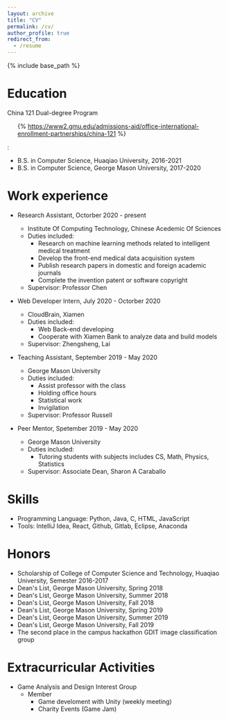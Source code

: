 ```yaml
---
layout: archive
title: "CV"
permalink: /cv/
author_profile: true
redirect_from:
  - /resume
---
```


{% include base_path %}

Education
======
China 121 Dual-degree Program <ul>{% https://www2.gmu.edu/admissions-aid/office-international-enrollment-partnerships/china-121 %}</ul>:
  * B.S. in Computer Science, Huaqiao University, 2016-2021 
  * B.S. in Computer Science, George Mason University, 2017-2020 

Work experience
======
* Research Assistant, Octorber 2020 - present
  * Institute Of Computing Technology, Chinese Acedemic Of Sciences
  * Duties included: 
    * Research on machine learning methods related to intelligent medical treatment
    * Develop the front-end medical data acquisition system
    * Publish research papers in domestic and foreign academic journals
    * Complete the invention patent or software copyright
  * Supervisor: Professor Chen

* Web Developer Intern, July 2020 - Octorber 2020
  * CloudBrain, Xiamen
  * Duties included: 
    * Web Back-end developing
    * Cooperate with Xiamen Bank to analyze data and build models
  * Supervisor: Zhengsheng, Lai 
 
* Teaching Assistant, September 2019 - May 2020
  * George Mason University
  * Duties included: 
    * Assist professor with the class
    * Holding office hours
    * Statistical work
    * Invigilation
  * Supervisor: Professor Russell

* Peer Mentor, Spetember 2019 - May 2020
  * George Mason University
  * Duties included: 
    * Tutoring students with subjects includes CS, Math, Physics, Statistics
  * Supervisor: Associate Dean, Sharon A Caraballo 

Skills
======
* Programming Language: Python, Java, C, HTML, JavaScript
* Tools: IntelliJ Idea, React, Github, Gitlab, Eclipse, Anaconda

<!--- 
Publications 
======
  <ul>{% for post in site.publications %}
    {% include archive-single-cv.html %}
  {% endfor %}</ul>
-->

<!--- 
Talks
======
  <ul>{% for post in site.talks %}
    {% include archive-single-talk-cv.html %}
  {% endfor %}</ul>
-->
  
<!--- 
Teaching
======
  <ul>{% for post in site.teaching %}
    {% include archive-single-cv.html %}
  {% endfor %}</ul> 
-->
  
<!--- Service and leadership
======
* Currently signed in to 43 different slack teams
-->

Honors
======
* Scholarship of College of Computer Science and Technology, Huaqiao University, Semester 2016-2017
* Dean's List, George Mason University, Spring 2018
* Dean's List, George Mason University, Summer 2018
* Dean's List, George Mason University, Fall 2018
* Dean's List, George Mason University, Spring 2019
* Dean's List, George Mason University, Summer 2019
* Dean's List, George Mason University, Fall 2019
* The second place in the campus hackathon GDIT image classification group

Extracurricular Activities
======
* Game Analysis and Design Interest Group
  * Member
    * Game develoment with Unity (weekly meeting)
    * Charity Events (Game Jam)
